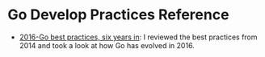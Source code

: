 # Go Develop Practices Reference

* [2016-Go best practices, six years in](https://peter.bourgon.org/go-best-practices-2016/#development-environment): I reviewed the best practices from 2014 and took a look at how Go has evolved in 2016.
